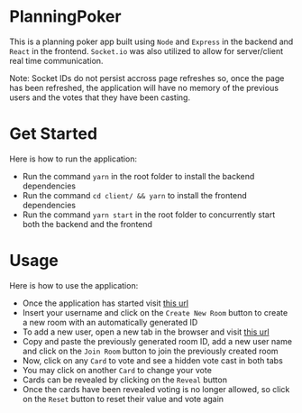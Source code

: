 # PlanningPoker

This is a planning poker app built using `Node` and `Express` in the backend and `React` in the frontend. `Socket.io` was also utilized to allow for server/client real time communication.

Note: Socket IDs do not persist accross page refreshes so, once the page has been refreshed, the application will have no memory of the previous users and the votes that they have been casting.

# Get Started

Here is how to run the application:

- Run the command `yarn` in the root folder to install the backend dependencies
- Run the command `cd client/ && yarn` to install the frontend  dependencies
- Run the command `yarn start` in the root folder to concurrently start both the backend and the frontend

# Usage

Here is how to use the application:

- Once the application has started visit [this url](http://localhost:3000/)
- Insert your username and click on the `Create New Room` button to create a new room with an automatically generated ID
- To add a new user, open a new tab in the browser and visit [this url](http://localhost:3000/)
- Copy and paste the previously generated room ID, add a new user name and click on the `Join Room` button to join the previously created room
- Now, click on any `Card` to vote and see a hidden vote cast in both tabs
- You may click on another `Card` to change your vote
- Cards can be revealed by clicking on the `Reveal` button
- Once the cards have been revealed voting is no longer allowed, so click on the `Reset` button to reset their value and vote again
